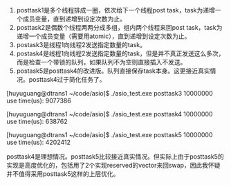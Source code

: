 

1. posttask1是多个线程排成一圈，依次给下一个线程post task，task为递增一个成员变量，直到递增到设定次数为止。
1. posttask2是偶数个线程两两分成多组，组内两个线程来回post task，task为递增一个成员变量（需要用atomic），直到递增到设定次数为止。
1. postask3是线程1向线程2发送指定数量的task。
1. postask4是线程1向线程2发送指定数量的task，但是并不真正发送这么多次，而是检查一个带锁的队列，如果队列不为空则直接插入不发送。
1. postask5是posttask4的改进版。队列直接保存task本身。这更接近真实情况。posttask4过于简化任务了。

[huyuguang@dtrans1 ~/code/asio]$ ./asio_test.exe posttask3 10000000 use time(us): 9077386

[huyuguang@dtrans1 ~/code/asio]$ ./asio_test.exe posttask4 10000000 use time(us): 638762

[huyuguang@dtrans1 ~/code/asio]$ ./asio_test.exe posttask5 10000000 use time(us): 4202412

posttask4是理想情况。posttask5比较接近真实情况。但实际上由于posttask5的实现是高度优化的，包括用了2个实现reserved的vector来回swap，因此我怀疑并不值得采用posttask5这样的上层优化。
